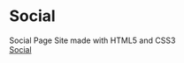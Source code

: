 # Social
 Social Page
Site made with HTML5 and CSS3 
<br>
<a href="https://franciscocerqueira412.github.io/AndroidNews">Social</a>
